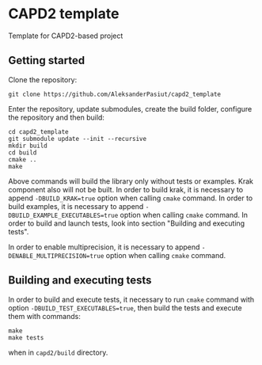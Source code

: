 # CAPD2 template
Template for CAPD2-based project

## Getting started

Clone the repository:

    git clone https://github.com/AleksanderPasiut/capd2_template
    
Enter the repository, update submodules, create the build folder, configure the repository and then build:

    cd capd2_template
    git submodule update --init --recursive
    mkdir build
    cd build
    cmake ..
    make

Above commands will build the library only without tests or examples. Krak component also will not be built. In order to build krak, it is necessary to append `-DBUILD_KRAK=true` option when calling `cmake` command. In order to build examples, it is necessary to append `-DBUILD_EXAMPLE_EXECUTABLES=true` option when calling `cmake` command. In order to build and launch tests, look into section "Building and executing tests".

In order to enable multiprecision, it is necessary to append `-DENABLE_MULTIPRECISION=true` option when calling `cmake` command.

## Building and executing tests

In order to build and execute tests, it necessary to run `cmake` command with option `-DBUILD_TEST_EXECUTABLES=true`, then build the tests and execute them with commands:

    make
    make tests
   
when in `capd2/build` directory.
